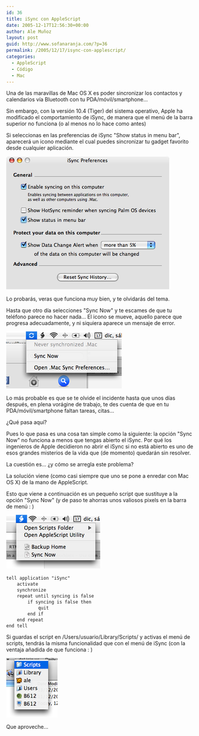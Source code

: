 ```yaml
---
id: 36
title: iSync con AppleScript
date: 2005-12-17T12:56:30+00:00
author: Ale Muñoz
layout: post
guid: http://www.sofanaranja.com/?p=36
permalink: /2005/12/17/isync-con-applescript/
categories:
  - AppleScript
  - Código
  - Mac
---
```

Una de las maravillas de Mac OS X es poder sincronizar los contactos y calendarios vía Bluetooth con tu PDA/móvil/smartphone...

Sin embargo, con la versión 10.4 (Tiger) del sistema operativo, Apple ha modificado el comportamiento de iSync, de manera que el menú de la barra superior no funciona (o al menos no lo hace como antes)

Si seleccionas en las preferencias de iSync "Show status in menu bar", aparecerá un icono mediante el cual puedes sincronizar tu gadget favorito desde cualquier aplicación.

<img src='/images/isync_prefs.png' alt='' />

Lo probarás, veras que funciona muy bien, y te olvidarás del tema.

Hasta que otro día selecciones "Sync Now" y te escames de que tu teléfono parece no hacer nada... El icono se mueve, aquello parece que progresa adecuadamente, y ni siquiera aparece un mensaje de error.

<img src='/images/isync_menu_item.png' alt='' />

Lo más probable es que se te olvide el incidente hasta que unos días después, en plena vorágine de trabajo, te des cuenta de que en tu PDA/móvil/smartphone faltan tareas, citas...

¿Qué pasa aquí?

Pues lo que pasa es una cosa tan simple como la siguiente: la opción "Sync Now" no funciona a menos que tengas abierto el iSync. Por qué los ingenieros de Apple decidieron no abrir el iSync si no está abierto es uno de esos grandes misterios de la vida que (de momento) quedarán sin resolver.

La cuestión es... ¿y cómo se arregla este problema?

La solución viene (como casi siempre que uno se pone a enredar con Mac OS X) de la mano de AppleScript.

Esto que viene a continuación es un pequeño script que sustituye a la opción "Sync Now" (y de paso te ahorras unos valiosos pixels en la barra de menú : )

<img src='/images/scripts_menu_item.png' alt='' />

	tell application "iSync"
		activate
		synchronize
		repeat until syncing is false
			if syncing is false then
				quit
			end if
		end repeat
	end tell

Si guardas el script en /Users/usuario/Library/Scripts/ y activas el menú de scripts, tendrás la misma funcionalidad que con el menú de iSync (con la ventaja añadida de que funciona : )

<img src='/images/scripts_location.png' alt='' />

Que aproveche...